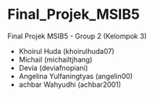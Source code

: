 # Final_Projek_MSIB5
Final Projek MSIB5 - Group 2 (Kelompok 3)

- Khoirul Huda (khoirulhuda07)
- Michail (michailtjhang)
- Devia (deviafnopiani)
- Angelina Yulfaningtyas (angelin00)
- achbar Wahyudhi (achbar2001)
